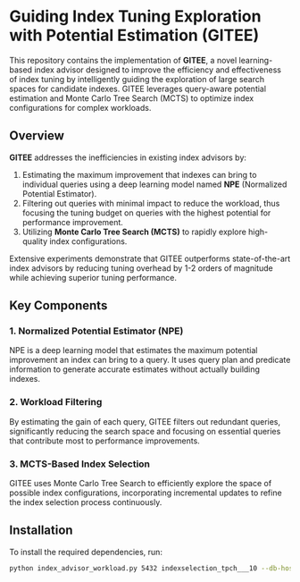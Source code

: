# Guiding Index Tuning Exploration with Potential Estimation (GITEE)

This repository contains the implementation of **GITEE**, a novel learning-based index advisor designed to improve the efficiency and effectiveness of index tuning by intelligently guiding the exploration of large search spaces for candidate indexes. GITEE leverages query-aware potential estimation and Monte Carlo Tree Search (MCTS) to optimize index configurations for complex workloads.

## Overview

**GITEE** addresses the inefficiencies in existing index advisors by:
1. Estimating the maximum improvement that indexes can bring to individual queries using a deep learning model named **NPE** (Normalized Potential Estimator).
2. Filtering out queries with minimal impact to reduce the workload, thus focusing the tuning budget on queries with the highest potential for performance improvement.
3. Utilizing **Monte Carlo Tree Search (MCTS)** to rapidly explore high-quality index configurations.

Extensive experiments demonstrate that GITEE outperforms state-of-the-art index advisors by reducing tuning overhead by 1-2 orders of magnitude while achieving superior tuning performance.

## Key Components

### 1. Normalized Potential Estimator (NPE)
NPE is a deep learning model that estimates the maximum potential improvement an index can bring to a query. It uses query plan and predicate information to generate accurate estimates without actually building indexes.

### 2. Workload Filtering
By estimating the gain of each query, GITEE filters out redundant queries, significantly reducing the search space and focusing on essential queries that contribute most to performance improvements.

### 3. MCTS-Based Index Selection
GITEE uses Monte Carlo Tree Search to efficiently explore the space of possible index configurations, incorporating incremental updates to refine the index selection process continuously.

## Installation

To install the required dependencies, run:

```bash
python index_advisor_workload.py 5432 indexselection_tpch___10 --db-host 127.0.0.1 --db-user postgres hyper.sql --schema public --max-index-num 10 --max-index-storage 3000 --multi-iter-mode --min-improved-rate 0.000002 --driver
